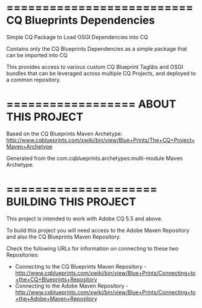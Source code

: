 ==========================
CQ Blueprints Dependencies
==========================

Simple CQ Package to Load OSGI Dependencies into CQ

Contains only the CQ Blueprints Dependencies as a simple package that can be imported into CQ

This provides access to various custom CQ Blueprint Taglibs and OSGI bundles that can be leveraged across multiple CQ Projects, and deployed to a common repository.


==================
ABOUT THIS PROJECT
==================

Based on the CQ Blueprints Maven Archetype:
http://www.cqblueprints.com/xwiki/bin/view/Blue+Prints/The+CQ+Project+Maven+Archetype

Generated from the com.cqblueprints.archetypes:multi-module Maven Archetype.


=====================
BUILDING THIS PROJECT
=====================

This project is intended to work with Adobe CQ 5.5 and above.

To build this project you will need access to the Adobe Maven Repository and also the CQ Blueprints Maven Repository.

Check the following URLs for information on connecting to these two Repositories:

* Connecting to the CQ Blueprints Maven Repository - http://www.cqblueprints.com/xwiki/bin/view/Blue+Prints/Connecting+to+the+CQ+Blueprints+Repository
* Connecting to the Adobe Maven Repository - http://www.cqblueprints.com/xwiki/bin/view/Blue+Prints/Connecting+to+the+Adobe+Maven+Repository
